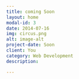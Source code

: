 ```yaml
---
title: coming Soon
layout: home
modal-id: 3
date: 2014-07-16
img: circus.png
alt: image-alt
project-date: Soon
client: You
category: Web Development
description:

---
```

